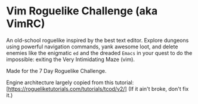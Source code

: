 # Vim Roguelike Challenge (aka VimRC)

An old-school roguelike inspired by the best text editor.  Explore dungeons using powerful navigation commands, yank awesome loot, and delete enemies like the enigmatic `ed` and the dreaded `Emacs` in your quest to do the impossible: exiting the Very Intimidating Maze (vim).

Made for the 7 Day Roguelike Challenge.

Engine architecture largely copied from this tutorial:
[https://rogueliketutorials.com/tutorials/tcod/v2/]
(If it ain't broke, don't fix it.)
